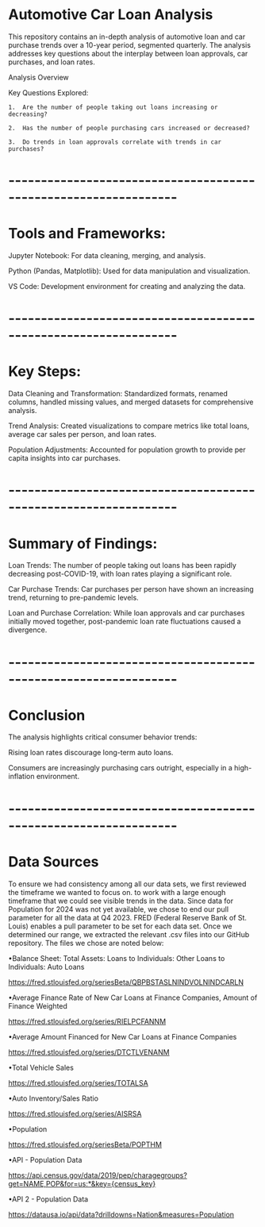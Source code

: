 # Automotive Car Loan Analysis

This repository contains an in-depth analysis of automotive loan and car purchase trends over a 10-year period, segmented quarterly. The analysis addresses key questions about the interplay between loan approvals, car purchases, and loan rates.

Analysis Overview

Key Questions Explored:

    1.	Are the number of people taking out loans increasing or decreasing?
    
    2.	Has the number of people purchasing cars increased or decreased?
    
    3.	Do trends in loan approvals correlate with trends in car purchases?

# ----------------------------------------------------------------

# Tools and Frameworks:

Jupyter Notebook: For data cleaning, merging, and analysis.

Python (Pandas, Matplotlib): Used for data manipulation and visualization.

VS Code: Development environment for creating and analyzing the data.

# ----------------------------------------------------------------

# Key Steps:

Data Cleaning and Transformation: Standardized formats, renamed columns, handled missing values, and merged datasets for comprehensive analysis.

Trend Analysis: Created visualizations to compare metrics like total loans, average car sales per person, and loan rates.

Population Adjustments: Accounted for population growth to provide per capita insights into car purchases.

# ----------------------------------------------------------------

# Summary of Findings:

Loan Trends: The number of people taking out loans has been rapidly decreasing post-COVID-19, with loan rates playing a significant role.

Car Purchase Trends: Car purchases per person have shown an increasing trend, returning to pre-pandemic levels.

Loan and Purchase Correlation: While loan approvals and car purchases initially moved together, post-pandemic loan rate fluctuations caused a divergence.

# ----------------------------------------------------------------

# Conclusion

The analysis highlights critical consumer behavior trends:

Rising loan rates discourage long-term auto loans.

Consumers are increasingly purchasing cars outright, especially in a high-inflation environment.

# ----------------------------------------------------------------

# Data Sources

To ensure we had consistency among all our data sets, we first reviewed the timeframe we wanted to focus on.  to work with a large enough timeframe that we could see visible trends in the data. Since data for Population for 2024 was not yet available, we chose to end our pull parameter for all the data at Q4 2023.  FRED (Federal Reserve Bank of St. Louis) enables a pull parameter to be set for each data set.  Once we determined our range, we extracted the relevant .csv files into our GitHub repository.  The files we chose are noted below:

•Balance Sheet: Total Assets: Loans to Individuals: Other Loans to Individuals: Auto Loans
    
https://fred.stlouisfed.org/seriesBeta/QBPBSTASLNINDVOLNINDCARLN

•Average Finance Rate of New Car Loans at Finance Companies, Amount of Finance Weighted 

https://fred.stlouisfed.org/series/RIELPCFANNM

•Average Amount Financed for New Car Loans at Finance Companies

https://fred.stlouisfed.org/series/DTCTLVENANM

•Total Vehicle Sales

https://fred.stlouisfed.org/series/TOTALSA

•Auto Inventory/Sales Ratio 

https://fred.stlouisfed.org/series/AISRSA 

•Population

https://fred.stlouisfed.org/seriesBeta/POPTHM

•API - Population Data

https://api.census.gov/data/2019/pep/charagegroups?get=NAME,POP&for=us:*&key={census_key}

•API 2 - Population Data

https://datausa.io/api/data?drilldowns=Nation&measures=Population
